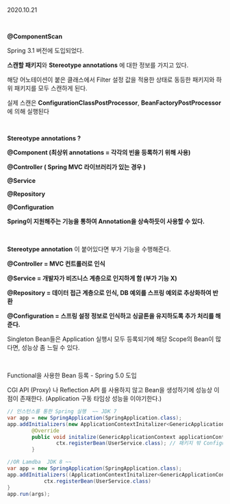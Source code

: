 2020.10.21

<br/>

**@ComponentScan**

Spring 3.1 버전에 도입되었다.

**스캔할 패키지**와 **Stereotype annotations** 에 대한 정보를 가지고 있다.

해당 어노테이션이 붙은 클래스에서 Filter 설정 값을 적용한 상태로 동등한 패키지와 하위   패키지를 모두 스캔하게 된다.

실제 스캔은 **ConfigurationClassPostProcessor**, **BeanFactoryPostProcessor**에 의해 실행된다

<br/>

**Stereotype annotations ?**

**@Component (최상위 annotations  = 각각의 빈을 등록하기 위해 사용)**

**@Controller  ( Spring MVC 라이브러리가 있는 경우 )**

**@Service**

**@Repository** 

**@Configuration** 

**Spring이 지원해주는 기능을 통하여 Annotation을 상속하듯이 사용할 수 있다.**

<br/>

**Stereotype annotation** 이 붙어있다면 부가 기능을 수행해준다.

**@Controller  = MVC 컨트롤러로 인식**

**@Service       = 개발자가 비즈니스 계층으로 인지하게 함 (부가 기능 X)**

**@Repository = 데이터 접근 계층으로 인식, DB 예외를 스프링 예외로 추상화하여 반환**

**@Configuration = 스프링 설정 정보로 인식하고 싱글톤을 유지하도록 추가 처리를 해준다.**

Singleton Bean들은 Application 실행시 모두 등록되기에 해당 Scope의 Bean이 많다면,              성능상 좀 느릴 수 있다. 

<br/>

Functional을 사용한 Bean 등록 - Spring 5.0 도입

CGI API (Proxy) 나 Reflection API 를 사용하지 않고 Bean을 생성하기에 성능상 이점이 존재한다. (Application 구동 타임상 성능을 이야기한다.)

```java
// 인스턴스를 통한 Spring 실행  ~~ JDK 7
var app = new SpringApplication(SpringApplication.class);
app.addInitializers(new ApplicationContextInitalizer<GenericApplicationContext>()){
		@Override
		public void initalize(GenericApplicationContext applicationContext){
				ctx.registerBean(UserService.class); // 패키지 밖 Configuration or Bean 등록
		}	

//OR Lamdba  JDK 8 ~~
var app = new SpringApplication(SpringApplication.class);
app.addInitializers((ApplicationContextInitalizer<GenericApplicationContext>) ctx -> )
			ctx.registerBean(UserService.class)
}
app.run(args);

```